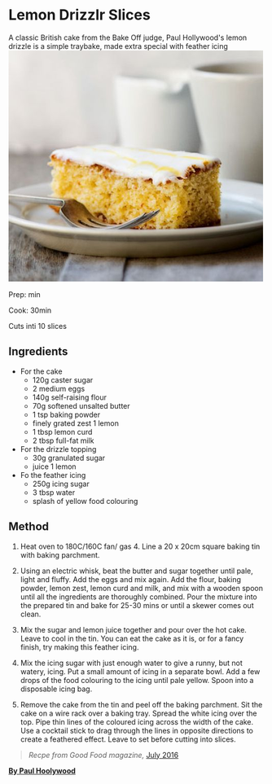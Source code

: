 <!-- code here -->
# Lemon Drizzlr Slices

A classic British cake from the Bake Off judge, Paul Hollywood's lemon drizzle is a simple traybake, made extra special with feather icing
![cake](./cake.jpg)

Prep: min

Cook: 30min

Cuts inti 10 slices

## Ingredients

* For the cake 
  * 120g caster sugar
  * 2 medium eggs
  * 140g self-raising flour
  * 70g softened unsalted butter
  * 1 tsp baking powder
  * finely grated zest 1 lemon
  * 1 tbsp lemon curd
  * 2 tbsp full-fat milk
* For the drizzle topping
  * 30g granulated sugar
  * juice 1 lemon
* Fo   the feather icing
  * 250g icing sugar
  * 3 tbsp water
  * splash of yellow food colouring

## Method

1. Heat oven to 180C/160C fan/ gas 4. Line a 20 x 20cm square baking tin with baking parchment.

2. Using an electric whisk, beat the butter and sugar together until pale, light and fluffy. Add the eggs and mix again. Add the flour, baking powder, lemon zest, lemon curd and milk, and mix with a wooden spoon until all the ingredients are thoroughly combined. Pour the mixture into the prepared tin and bake for 25-30 mins or until a skewer comes out clean.

3. Mix the sugar and lemon juice together and pour over the hot cake. Leave to cool in the tin. You can eat the cake as it is, or for a fancy finish, try making this feather icing.

4. Mix the icing sugar with just enough water to give a runny, but not watery, icing. Put a small amount of icing in a separate bowl. Add a few drops of the food colouring to the icing until pale yellow. Spoon into a disposable icing bag.

5. Remove the cake from the tin and peel off the baking parchment. Sit the cake on a wire rack over a baking tray. Spread the white icing over the top. Pipe thin lines of the coloured icing across the width of the cake. Use a cocktail stick to drag through the lines in opposite directions to create a feathered effect. Leave to set before cutting into slices.

>*Recpe from Good Food magazine,* [July 2016](https://www.bbcgoodfood.com/search/recipes/date/1467327600)

**[By Paul Hoolywood](https://www.bbcgoodfood.com/chef/paul-hollywood)**